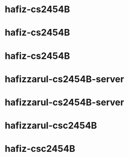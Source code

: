 # hafiz-cs2454B
# hafiz-cs2454B
# hafiz-cs2454B
# hafizzarul-cs2454B-server
# hafizzarul-cs2454B-server
# hafizzarul-csc2454B
# hafiz-csc2454B
